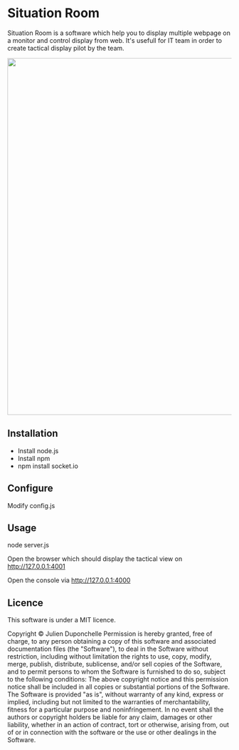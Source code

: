 Situation Room
===============

Situation Room is a software which help you to display multiple webpage on a monitor and
control display from web. It's usefull for IT team in order to create tactical display
pilot by the team.

<img src="http://upload.wikimedia.org/wikipedia/commons/4/45/ISS_Flight_Control_Room_2006.jpg" width="800px">

Installation
-------------

* Install node.js
* Install npm
* npm install socket.io 

Configure
---------

Modify config.js

Usage
----
node server.js

Open the browser which should display the tactical view on http://127.0.0.1:4001

Open the console via http://127.0.0.1:4000

Licence
--------

This software is under a MIT licence.

Copyright © Julien Duponchelle
Permission is hereby granted, free of charge, to any person obtaining a copy of this software and associated documentation files (the "Software"), to deal in the Software without restriction, including without limitation the rights to use, copy, modify, merge, publish, distribute, sublicense, and/or sell copies of the Software, and to permit persons to whom the Software is furnished to do so, subject to the following conditions:
The above copyright notice and this permission notice shall be included in all copies or substantial portions of the Software.
The Software is provided "as is", without warranty of any kind, express or implied, including but not limited to the warranties of merchantability, fitness for a particular purpose and noninfringement. In no event shall the authors or copyright holders be liable for any claim, damages or other liability, whether in an action of contract, tort or otherwise, arising from, out of or in connection with the software or the use or other dealings in the Software.

